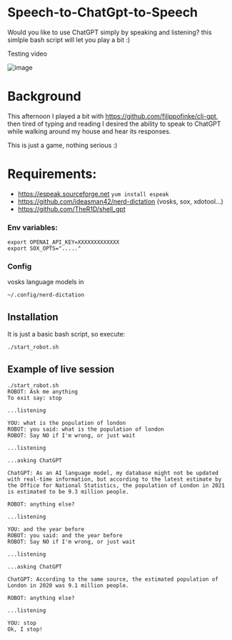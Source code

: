 # Speech-to-ChatGpt-to-Speech

Would you like to use ChatGPT simply by speaking and listening? this simlple bash script will let you play a bit :) 


Testing video 

![image](https://user-images.githubusercontent.com/6877923/102915300-d8944e00-4481-11eb-8e93-f7a57c21b830.png)



# Background

This afternoon I played a bit with https://github.com/filippofinke/cli-gpt, then tired 
of typing and reading I desired the ability to speak to ChatGPT while walking around my house and hear its responses.

This is just a game, nothing serious :)


# Requirements:

* https://espeak.sourceforge.net `yum install espeak`
* https://github.com/ideasman42/nerd-dictation (vosks, sox, xdotool...)
* https://github.com/TheR1D/shell_gpt


### Env variables:

```
export OPENAI_API_KEY=XXXXXXXXXXXXX
export SOX_OPTS="....."
````

### Config

vosks language models in 

```
~/.config/nerd-dictation
```

## Installation

It is just a basic bash script, so execute:

```
./start_robot.sh
```


## Example of live session


```
./start_robot.sh
ROBOT: Ask me anything
To exit say: stop

...listening

YOU: what is the population of london
ROBOT: you said: what is the population of london
ROBOT: Say NO if I'm wrong, or just wait

...listening

...asking ChatGPT

ChatGPT: As an AI language model, my database might not be updated with real-time information, but according to the latest estimate by the Office for National Statistics, the population of London in 2021 is estimated to be 9.3 million people.

ROBOT: anything else?

...listening

YOU: and the year before
ROBOT: you said: and the year before
ROBOT: Say NO if I'm wrong, or just wait

...listening

...asking ChatGPT

ChatGPT: According to the same source, the estimated population of London in 2020 was 9.1 million people.

ROBOT: anything else?

...listening

YOU: stop
Ok, I stop!


```
